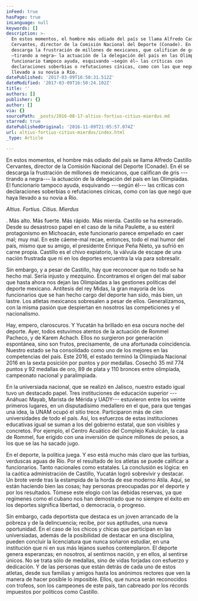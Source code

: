 ```yaml
---
inFeed: true
hasPage: true
inLanguage: null
keywords: []
description: >-
  En estos momentos, el hombre más odiado del país se llama Alfredo Castillo
  Cervantes, director de la Comisión Nacional del Deporte (Conade). En él se
  descarga la frustración de millones de mexicanos, que califican de gris
  —tirando a negra— la actuación de la delegación del país en las Olimpiadas. El
  funcionario tampoco ayuda, esquivando —según él— las críticas con
  declaraciones soberbias o refutaciones cínicas, como con las que negó que haya
  llevado a su novia a Río.
datePublished: '2017-03-09T16:50:31.512Z'
dateModified: '2017-03-09T16:50:24.102Z'
title: ''
authors: []
publisher: {}
author: []
via: {}
sourcePath: _posts/2016-08-17-altius-fortius-citius-mierdus.md
starred: true
datePublishedOriginal: '2016-11-09T21:05:57.074Z'
url: altius-fortius-citius-mierdus/index.html
_type: Article

---
```

En estos momentos, el hombre más odiado del país se llama Alfredo Castillo Cervantes, director de la Comisión Nacional del Deporte (Conade). En él se descarga la frustración de millones de mexicanos, que califican de gris ---tirando a negra--- la actuación de la delegación del país en las Olimpiadas. El funcionario tampoco ayuda, esquivando ---según él--- las críticas con declaraciones soberbias o refutaciones cínicas, como con las que negó que haya llevado a su novia a Río.

_Altius. Fortius. Citius. Mierdus_

. Más alto. Más fuerte. Más rápido. Más mierda. Castillo se ha esmerado. Desde su desastroso papel en el caso de la niña Paulette, a su estéril protagonismo en Michoacán, este funcionario parece empeñado en caer mal; muy mal. En este cáeme-mal recae, entonces, todo el mal humor del país, mismo que su amigo, el presidente Enrique Peña Nieto, ya sufrió en carne propia. Castillo es el chivo expiatorio, la válvula de escape de una nación frustrada que ni en los deportes encuentra la vía para sobresalir.

Sin embargo, y a pesar de Castillo, hay que reconocer que no todo se ha hecho mal. Sería injusto y mezquino. Encontramos el origen del mal sabor que hasta ahora nos dejan las Olimpíadas a las gestiones políticas del deporte mexicano. Antítesis del rey Midas, la gran mayoría de los funcionarios que se han hecho cargo del deporte han sido, más bien, un lastre. Los atletas mexicanos sobresalen a pesar de ellos. Generalizamos, con la misma pasión que despiertan en nosotros las competiciones y el nacionalismo.

Hay, empero, claroscuros. Y Yucatán ha brillado en esa oscura noche del deporte. Ayer, todos estuvimos atentos de la actuación de Rommel Pacheco, y de Karem Achach. Ellos no surgieron por generación espontánea, sino son frutos, precisamente, de una afortunada coincidencia. Nuestro estado se ha consolidado como uno de los mejores en las competencias del país. Este 2016, el estado terminó la Olimpiada Nacional 2016 en la sexta posición por puntos y por medallas. Cosechó 35 mil 774 puntos y 92 medallas de oro, 89 de plata y 110 bronces entre olimpiada, campeonato nacional y paralimpiada.

En la universiada nacional, que se realizó en Jalisco, nuestro estado igual tuvo un destacado papel. Tres instituciones de educación superior ---Anáhuac Mayab, Marista de Mérida y UADY--- estuvieron entre los veinte primeros lugares, en un disputadísimo medallero en el que, para que tengas una idea, la UNAM ocupó el sitio trece. Participaron más de cien universidades de todo el país. Así, los esfuerzos de estas instituciones educativas igual se suman a los del gobierno estatal, que son visibles y concretos. Por ejemplo, el Centro Acuático del Complejo Kukulcán, la casa de Rommel, fue erigido con una inversión de quince millones de pesos, a los que se las ha sacado jugo.

En el deporte, la política juega. Y eso está mucho más claro que las turbias, verduscas aguas de Río. Por el resultado de los atletas se puede calificar a funcionarios. Tanto nacionales como estatales. La conclusión es lógica: en la caótica administración de Castillo, Yucatán logró sobrevivir y destacar. Un brote verde tras la estampida de la horda de ese moderno Atila. Aquí, se están haciendo bien las cosas; hay personas preocupadas por el deporte y por los resultados. Tómese este elogio con las debidas reservas, ya que regímenes como el cubano nos han demostrado que no siempre el éxito en los deportes significa libertad, o democracia, o progreso.

Sin embargo, cada deportista que destaca es un joven arrancado de la pobreza y de la delincuencia; recibe, por sus aptitudes, una nueva oportunidad. En el caso de los chicos y chicas que participan en las universiadas, además de la posibilidad de destacar en una disciplina, pueden concluir la licenciatura que nunca soñaron estudiar, en una institución que ni en sus más lejanos sueños contemplaron. El deporte genera esperanzas; en nosotros, al sentirnos nación, y en ellos, al sentirse únicos. No se trata sólo de medallas, sino de vidas forjadas con esfuerzo y dedicación. Y de las personas que están detrás de cada uno de estos atletas, desde sus familias y amigos hasta los anónimos rectores que ven la manera de hacer posible lo imposible. Ellos, que nunca serán reconocidos con trofeos, son los campeones de este país, tan cabreado por los récords impuestos por políticos como Castillo.